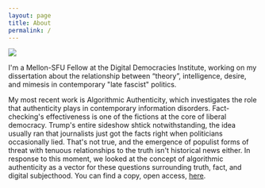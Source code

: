 ```yaml
---
layout: page
title: About
permalink: /
---
```


<img class="mx-auto w-1/2" src="{{site.baseurl}}/assets/img/279.png">

I'm a Mellon-SFU Fellow at the Digital Democracies Institute, working on my dissertation about the relationship between “theory”, intelligence, desire, and mimesis in contemporary "late fascist" politics.

My most recent work is Algorithmic Authenticity, which investigates the role that authenticity plays in contemporary information disorders. Fact-checking's effectiveness is one of the fictions at the core of liberal democracy. Trump's entire sideshow shtick notwithstanding, the idea usually ran that journalists just got the facts right when politicians occasionally lied. That's not true, and the emergence of populist forms of threat with tenuous relationships to the truth isn't historical news either. In response to this moment, we looked at the concept of algorithmic authenticity as a vector for these questions surrounding truth, fact, and digital subjecthood. You can find a copy, open access, [here](https://meson.press/books/algorithmic-authenticity/).
